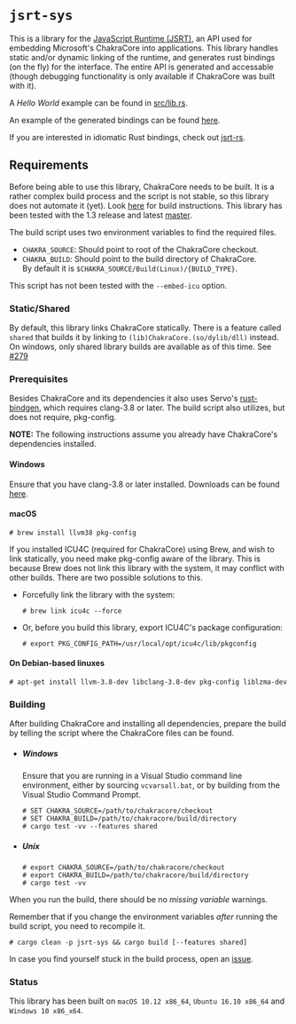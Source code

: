 # `jsrt-sys`

This is a library for the [JavaScript Runtime (JSRT)](https://goo.gl/1F6Gi1), an
API used for embedding Microsoft's ChakraCore into applications. This library
handles static and/or dynamic linking of the runtime, and generates rust
bindings (on the fly) for the interface. The entire API is generated and
accessable (though debugging functionality is only available if ChakraCore
was built with it).

A *Hello World* example can be found in
[src/lib.rs](https://github.com/darfink/jsrt-rs/blob/master/jsrt-sys/src/lib.rs).

An example of the generated bindings can be found
[here](https://gist.github.com/darfink/d519756ad88efcddfbfe895439cf9451).

If you are interested in idiomatic Rust bindings, check out
[jsrt-rs](https://github.com/darfink/jsrt-rs).

## Requirements

Before being able to use this library, ChakraCore needs to be built. It is a
rather complex build process and the script is not stable, so this library does
not automate it (yet). Look
[here](https://github.com/Microsoft/ChakraCore/wiki/Building-ChakraCore) for
build instructions. This library has been tested with the 1.3 release and
latest [master](https://github.com/Microsoft/ChakraCore/commit/446b086d17).

The build script uses two environment variables to find the required files.

- `CHAKRA_SOURCE`: Should point to root of the ChakraCore checkout.
- `CHAKRA_BUILD`: Should point to the build directory of ChakraCore.  
By default it is `$CHAKRA_SOURCE/Build(Linux)/{BUILD_TYPE}`.

This script has not been tested with the `--embed-icu` option.

### Static/Shared

By default, this library links ChakraCore statically. There is a feature called
`shared` that builds it by linking to `(lib)ChakraCore.(so/dylib/dll)` instead.  
On windows, only shared library builds are available as of this time. See
[#279](https://github.com/Microsoft/ChakraCore/issues/279)

### Prerequisites

Besides ChakraCore and its dependencies it also uses Servo's
[rust-bindgen](https://github.com/servo/rust-bindgen), which requires clang-3.8
or later. The build script also utilizes, but does not require, pkg-config.

**NOTE:** The following instructions assume you already have ChakraCore's
 dependencies installed.

#### Windows

Ensure that you have clang-3.8 or later installed. Downloads can be found
[here](http://llvm.org/releases/download.html).

#### macOS

```
# brew install llvm38 pkg-config
```

If you installed ICU4C (required for ChakraCore) using Brew, and wish to link
statically, you need make pkg-config aware of the library. This is because Brew
does not link this library with the system, it may conflict with other builds.
There are two possible solutions to this.

- Forcefully link the library with the system:

  ```
  # brew link icu4c --force
  ```

- Or, before you build this library, export ICU4C's package configuration:

  ```
  # export PKG_CONFIG_PATH=/usr/local/opt/icu4c/lib/pkgconfig
  ```

#### On Debian-based linuxes

```
# apt-get install llvm-3.8-dev libclang-3.8-dev pkg-config liblzma-dev
```

### Building

After building ChakraCore and installing all dependencies, prepare the build by
telling the script where the ChakraCore files can be found.

- ##### Windows

  Ensure that you are running in a Visual Studio command line environment,
  either by sourcing `vcvarsall.bat`, or by building from the Visual
  Studio Command Prompt.

  ```
  # SET CHAKRA_SOURCE=/path/to/chakracore/checkout
  # SET CHAKRA_BUILD=/path/to/chakracore/build/directory
  # cargo test -vv --features shared
  ```

- ##### Unix

  ```
  # export CHAKRA_SOURCE=/path/to/chakracore/checkout
  # export CHAKRA_BUILD=/path/to/chakracore/build/directory
  # cargo test -vv
  ```

When you run the build, there should be no *missing variable* warnings.

Remember that if you change the environment variables *after* running the build
script, you need to recompile it.

```
# cargo clean -p jsrt-sys && cargo build [--features shared]
```

In case you find yourself stuck in the build process, open an
[issue](https://github.com/darfink/jsrt-rs/issues/new).

### Status

This library has been built on `macOS 10.12 x86_64`, `Ubuntu 16.10 x86_64` and
`Windows 10 x86_x64`.
